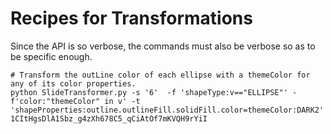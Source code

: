 # Recipes for Transformations


Since the API is so verbose, the commands must also be verbose so as to be specific enough.

    # Transform the outLine color of each ellipse with a themeColor for any of its color properties.
    python SlideTransformer.py -s '6'  -f 'shapeType:v=="ELLIPSE"' -f'color:"themeColor" in v' -t 'shapeProperties:outline.outlineFill.solidFill.color=themeColor:DARK2' 1CItHgsDlA1Sbz_g4zXh678C5_qCiAtOf7mKVQH9rYiI

